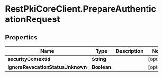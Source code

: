 # RestPkiCoreClient.PrepareAuthenticationRequest

## Properties
Name | Type | Description | Notes
------------ | ------------- | ------------- | -------------
**securityContextId** | **String** |  | [optional] 
**ignoreRevocationStatusUnknown** | **Boolean** |  | [optional] 
